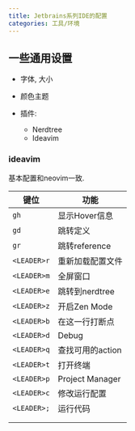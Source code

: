 ```yaml
---
title: Jetbrains系列IDE的配置
categories: 工具/环境
---
```




## 一些通用设置

* 字体, 大小
* 颜色主题

* 插件:
  * Nerdtree
  * Ideavim

### ideavim

基本配置和neovim一致.

| 键位        | 功能             |
| ----------- | ---------------- |
| `gh`        | 显示Hover信息    |
| `gd`        | 跳转定义         |
| `gr`        | 跳转reference    |
| `<LEADER>r` | 重新加载配置文件 |
| `<LEADER>m` | 全屏窗口         |
| `<LEADER>e` | 跳转到nerdtree   |
| `<LEADER>z` | 开启Zen Mode     |
| `<LEADER>b` | 在这一行打断点   |
| `<LEADER>d` | Debug            |
| `<LEADER>q` | 查找可用的action |
| `<LEADER>t` | 打开终端         |
| `<LEADER>p` | Project Manager  |
| `<LEADER>c` | 修改运行配置     |
| `<LEADER>;` | 运行代码         |
|             |                  |
|             |                  |

